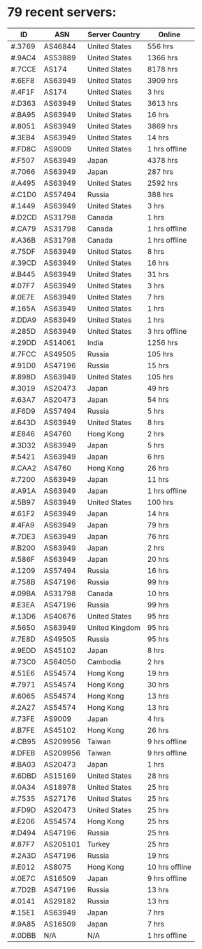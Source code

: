 # 79 recent servers:

| ID | ASN | Server Country | Online |
| ------ | ------ | ------ | ------ |
| #.3769 | AS46844 | United States | 556 hrs |
| #.9AC4 | AS53889 | United States | 1366 hrs |
| #.7CCE | AS174 | United States | 8178 hrs |
| #.6EF8 | AS63949 | United States | 3909 hrs |
| #.4F1F | AS174 | United States | 3 hrs |
| #.D363 | AS63949 | United States | 3613 hrs |
| #.BA95 | AS63949 | United States | 16 hrs |
| #.8051 | AS63949 | United States | 3869 hrs |
| #.3EB4 | AS63949 | United States | 14 hrs |
| #.FD8C | AS9009 | United States | 1 hrs offline |
| #.F507 | AS63949 | Japan | 4378 hrs |
| #.7066 | AS63949 | Japan | 287 hrs |
| #.A495 | AS63949 | United States | 2592 hrs |
| #.C1D0 | AS57494 | Russia | 388 hrs |
| #.1449 | AS63949 | United States | 3 hrs |
| #.D2CD | AS31798 | Canada | 1 hrs |
| #.CA79 | AS31798 | Canada | 1 hrs offline |
| #.A36B | AS31798 | Canada | 1 hrs offline |
| #.75DF | AS63949 | United States | 8 hrs |
| #.39CD | AS63949 | United States | 16 hrs |
| #.B445 | AS63949 | United States | 31 hrs |
| #.07F7 | AS63949 | United States | 3 hrs |
| #.0E7E | AS63949 | United States | 7 hrs |
| #.165A | AS63949 | United States | 1 hrs |
| #.DDA9 | AS63949 | United States | 1 hrs |
| #.285D | AS63949 | United States | 3 hrs offline |
| #.29DD | AS14061 | India | 1256 hrs |
| #.7FCC | AS49505 | Russia | 105 hrs |
| #.91D0 | AS47196 | Russia | 15 hrs |
| #.898D | AS63949 | United States | 105 hrs |
| #.3019 | AS20473 | Japan | 49 hrs |
| #.63A7 | AS20473 | Japan | 54 hrs |
| #.F6D9 | AS57494 | Russia | 5 hrs |
| #.643D | AS63949 | United States | 8 hrs |
| #.E846 | AS4760 | Hong Kong | 2 hrs |
| #.3D32 | AS63949 | Japan | 5 hrs |
| #.5421 | AS63949 | Japan | 6 hrs |
| #.CAA2 | AS4760 | Hong Kong | 26 hrs |
| #.7200 | AS63949 | Japan | 11 hrs |
| #.A91A | AS63949 | Japan | 1 hrs offline |
| #.5B97 | AS63949 | United States | 100 hrs |
| #.61F2 | AS63949 | Japan | 14 hrs |
| #.4FA9 | AS63949 | Japan | 79 hrs |
| #.7DE3 | AS63949 | Japan | 76 hrs |
| #.B200 | AS63949 | Japan | 2 hrs |
| #.586F | AS63949 | Japan | 20 hrs |
| #.1209 | AS57494 | Russia | 16 hrs |
| #.758B | AS47196 | Russia | 99 hrs |
| #.09BA | AS31798 | Canada | 10 hrs |
| #.E3EA | AS47196 | Russia | 99 hrs |
| #.13D6 | AS40676 | United States | 95 hrs |
| #.5650 | AS63949 | United Kingdom | 95 hrs |
| #.7E8D | AS49505 | Russia | 95 hrs |
| #.9EDD | AS45102 | Japan | 8 hrs |
| #.73C0 | AS64050 | Cambodia | 2 hrs |
| #.51E6 | AS54574 | Hong Kong | 19 hrs |
| #.7971 | AS54574 | Hong Kong | 30 hrs |
| #.6065 | AS54574 | Hong Kong | 13 hrs |
| #.2A27 | AS54574 | Hong Kong | 13 hrs |
| #.73FE | AS9009 | Japan | 4 hrs |
| #.B7FE | AS45102 | Hong Kong | 26 hrs |
| #.CB95 | AS209956 | Taiwan | 9 hrs offline |
| #.DFEB | AS209956 | Taiwan | 9 hrs offline |
| #.BA03 | AS20473 | Japan | 1 hrs |
| #.6DBD | AS15169 | United States | 28 hrs |
| #.0A34 | AS18978 | United States | 25 hrs |
| #.7535 | AS27176 | United States | 25 hrs |
| #.FD9D | AS20473 | United States | 25 hrs |
| #.E206 | AS54574 | Hong Kong | 25 hrs |
| #.D494 | AS47196 | Russia | 25 hrs |
| #.87F7 | AS205101 | Turkey | 25 hrs |
| #.2A3D | AS47196 | Russia | 19 hrs |
| #.E012 | AS8075 | Hong Kong | 10 hrs offline |
| #.0E7C | AS16509 | Japan | 9 hrs offline |
| #.7D2B | AS47196 | Russia | 13 hrs |
| #.0141 | AS29182 | Russia | 13 hrs |
| #.15E1 | AS63949 | Japan | 7 hrs |
| #.9A85 | AS16509 | Japan | 7 hrs |
| #.0DBB | N/A | N/A | 1 hrs offline |

